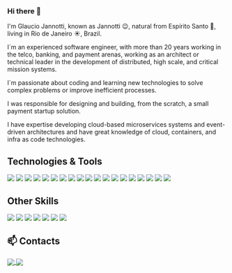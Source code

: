 ### Hi there :wave:

I'm Glaucio Jannotti, known as Jannotti :wink:, natural from Espírito Santo :baby:, living in Rio de Janeiro :sunny:, Brazil.

I´m an experienced software engineer, with more than 20 years working in the telco, banking, and payment arenas, working as an architect or technical leader in the development of distributed, high scale, and critical mission systems.

I´m passionate about coding and learning new technologies to solve complex problems or improve inefficient processes.

I was responsible for designing and building, from the scratch, a small payment startup solution.

I have expertise developing cloud-based microservices systems and event-driven architectures and have great knowledge of cloud, containers, and infra as code technologies.

## Technologies & Tools
![](https://img.shields.io/badge/Golang-Make?style=for-the-badge&logo=go&logoColor=white&color=00ADD8)
![](https://img.shields.io/badge/Java-Make?style=for-the-badge&logo=java&logoColor=white&color=ED8B00)
![](https://img.shields.io/badge/Kotlin-Make?&style=for-the-badge&logo=kotlin&logoColor=white&color=0095D5)
![](https://img.shields.io/badge/Spring-Make?style=for-the-badge&logo=spring&logoColor=white&color=6DB33F)
![](https://img.shields.io/badge/JavaScript-Make?style=for-the-badge&logo=javascript&logoColor=black&color=F7DF1E)
![](https://img.shields.io/badge/Node_JS-Make?style=for-the-badge&logo=node.js&logoColor=white&color=43853D)
![](https://img.shields.io/badge/React-Make?style=for-the-badge&logo=react&logoColor=61DAFB&color=20232A)
![](https://img.shields.io/badge/PostgreSQL-Make?style=for-the-badge&logo=postgresql&logoColor=white&color=316192)
![](https://img.shields.io/badge/MySQL-Make?style=for-the-badge&logo=mysql&logoColor=white&color=00000F)
![](https://img.shields.io/badge/Mongo-Make?style=for-the-badge&logo=mongodb&logoColor=white&color=4EA94B)
![](https://img.shields.io/badge/Redis-Make?style=for-the-badge&logo=redis&logoColor=white&color=D9281A)
![](https://img.shields.io/badge/Linux-Make?style=for-the-badge&logo=linux&logoColor=black&color=E34F26)
![](https://img.shields.io/badge/Amazon_AWS-Make?style=for-the-badge&logo=amazon-aws&logoColor=white&color=232F3E)
![](https://img.shields.io/badge/Google_Cloud-Make?style=for-the-badge&logo=google-cloud&logoColor=white&color=4285F4)
![](https://img.shields.io/badge/Docker-Make?style=for-the-badge&logo=docker&logoColor=white&color=2496ED)
![](https://img.shields.io/badge/Kubernetes-Make?style=for-the-badge&logo=kubernetes&logoColor=white&color=326DE6)
![](https://img.shields.io/badge/Terraform-Make?style=for-the-badge&logo=terraform&logoColor=white&color=7B42BC)
![](https://img.shields.io/badge/Helm-Make?style=for-the-badge&logo=helm&logoColor=white&color=E6522C)
![](https://img.shields.io/badge/Ansible-Make?style=for-the-badge&logo=ansible&logoColor=white&color=000000)

## Other Skills
![](https://img.shields.io/badge/DDD-Make?style=for-the-badge&color=2dadd8)
![](https://img.shields.io/badge/TDD-Make?style=for-the-badge&color=333)
![](https://img.shields.io/badge/SOLID-Make?style=for-the-badge&color=2dadd8)
![](https://img.shields.io/badge/Clean_Code-Make?style=for-the-badge&color=333)
![](https://img.shields.io/badge/Microservices-Make?style=for-the-badge&color=2dadd8)
![](https://img.shields.io/badge/Event_Driven-Make?style=for-the-badge&color=333)
![](https://img.shields.io/badge/Clean_Architecture-Make?style=for-the-badge&color=2dadd8)

## 📫 Contacts
<a href="mailto:jannotti.glaucio@gmail.com" target="blank">
    <img align="center" src="https://img.shields.io/badge/Email-Make?style=for-the-badge&logo=gmail&logoColor=white&color=D14836" />
</a>
<a href="www.linkedin.com/in/jannotti-glaucio" target="blank">
    <img align="center" src="https://img.shields.io/badge/Linkedin-Make?style=for-the-badge&logo=linkedin&logoColor=white&color=0077B5" />
</a>
